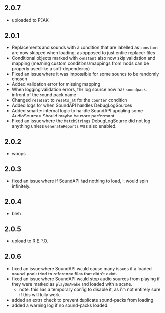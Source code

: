 ## 2.0.7
- uploaded to PEAK

## 2.0.1
- Replacements and sounds with a condition that are labelled as `constant` are now skipped when loading, as opposed to just entire replacer files
- Conditional objects marked with `constant` also now skip validation and mapping (meaning custom conditions/mappings from mods can be properly used like a soft-dependency)
- Fixed an issue where it was impossible for some sounds to be randomly chosen
- Added validation error for missing mapping
- When logging validation errors, the log source now has `soundpack.` infront of the sound pack name
- Changed `resetsat` to `resets_at` for the `counter` condition
- Added logs for when SoundAPI handles DebugLogSources
- Added smarter internal logic to handle SoundAPI updating some AudioSources. Should maybe be more performant
- Fixed an issue where the `MatchStrings` DebugLogSource did not log anything unless `GenerateReports` was also enabled.

## 2.0.2
- woops

## 2.0.3
- fixed an issue where if SoundAPI had nothing to load, it would spin infinitely.

## 2.0.4
- bleh 

## 2.0.5
- upload to R.E.P.O.

## 2.0.6
- fixed an issue where SoundAPI would cause many issues if a loaded sound-pack tried to reference files that didn't exist.
- fixed an issue where SoundAPI would stop audio sources from playing if they were marked as `playOnAwake` and loaded with a scene.
    - note: this has a temporary config to disable it, as i'm not entirely sure if this will fully work
- added an extra check to prevent duplicate sound-packs from loading.
- added a warning log if no sound-packs loaded.